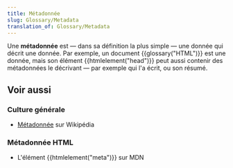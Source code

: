 ```yaml
---
title: Métadonnée
slug: Glossary/Metadata
translation_of: Glossary/Metadata
---
```


Une **métadonnée** est — dans sa définition la plus simple — une donnée qui décrit une donnée. Par exemple, un document {{glossary("HTML")}} est une donnée, mais son élément {{htmlelement("head")}} peut aussi contenir des métadonnées le décrivant — par exemple qui l'a écrit, ou son résumé.

## Voir aussi

### Culture générale

- [Métadonnée](https://fr.wikipedia.org/wiki/M%C3%A9tadonn%C3%A9e) sur Wikipédia

### Métadonnée HTML

- L'élément {{htmlelement("meta")}} sur MDN
